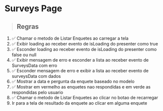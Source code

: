 # Surveys Page

> ## Regras
1. ✅ Chamar o metodo de Listar Enquetes ao carregar a tela
2. ✅ Exibir loading ao receber evento de isLoading do presenter como true
3. ✅ Esconder loading ao receber evento de isLoading do presenter como false ou null
4. ✅ Exibir mensagem de erro e esconder a lista ao receber evento de SurveysData com erro
5. ✅ Esconder mensagem de erro e exibir a lista ao receber evento de surveysData com dados
6. ✅ Mostrar a data e pergunta da enquete baseado no modelo
7. ✅ Mostrar em vermelho as enquetes nao respondidas e em verde as respondidas pelo usuario
8. ✅ Chamar o metodo de Listar Enquetes ao clicar no botao de recarregar
9. Ir para a tela de resultado da enquete ao clicar em alguma enquete